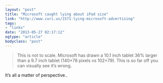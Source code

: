 ```yaml
---
layout: "post"
title: "Microsoft caught lying about iPad size"
link: "http://www.curi.us/1571-lying-microsoft-advertising"
tags: 
- "links"
date: "2013-05-27 02:17:12"
ogtype: "article"
bodyclass: "post"
---
```


> This is not to scale. Microsoft has drawn a 10.1 inch tablet 36% larger than a 9.7 inch tablet (140×78 pixels vs 102×79). This is so far off you can visually see it’s wrong.

It’s all a matter of perspective..